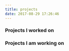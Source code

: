 ```yaml
---
title: projects
date: 2017-08-29 17:26:46
---
```


### Projects I worked on

### Projects I am working on